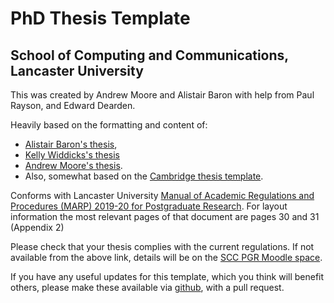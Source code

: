 # PhD Thesis Template
## School of Computing and Communications, Lancaster University

This was created by Andrew Moore and Alistair Baron with help from Paul Rayson, and Edward Dearden.

Heavily based on the formatting and content of:
- [Alistair Baron's thesis](https://eprints.lancs.ac.uk/id/eprint/84887/1/2011Baronphd.pdf),
- [Kelly Widdicks's thesis](https://eprints.lancs.ac.uk/id/eprint/143606/1/2019widdicksphd.pdf)
- [Andrew Moore's thesis](https://scholar.google.co.uk/citations?user=mJRN_SIAAAAJ&hl=en).
- Also, somewhat based on the [Cambridge thesis template](https://github.com/kks32/phd-thesis-template).

Conforms with Lancaster University [Manual of Academic Regulations and Procedures (MARP) 2019-20 for Postgraduate Research](https://www.lancaster.ac.uk/media/lancaster-university/content-assets/documents/student-based-services/asq/marp/PGR-Regs.pdf). For layout information the most relevant pages of that document are pages 30 and 31 (Appendix 2)

Please check that your thesis complies with the current regulations. If not available from the above link, details will be on the [SCC PGR Moodle space](https://modules.lancaster.ac.uk/course/view.php?id=22985).

If you have any useful updates for this template, which you think will benefit others, please make these available via [github](https://github.com/InfoLab21/scc-thesis-template), with a pull request.

